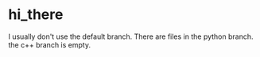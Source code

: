 # hi_there
I usually don't use the default branch.
There are files in the python branch.
the c++ branch is empty.

